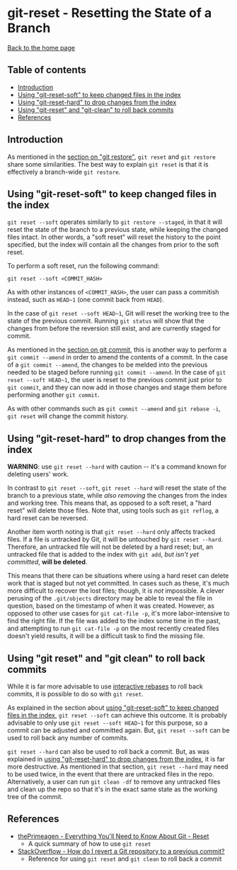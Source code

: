 # git-reset - Resetting the State of a Branch

[Back to the home page](../README.md)

## Table of contents

- [Introduction](#introduction)
- [Using "git-reset-soft" to keep changed files in the index](#using-git-reset-soft-to-keep-changed-files-in-the-index)
- [Using "git-reset-hard" to drop changes from the index](#using-git-reset-hard-to-drop-changes-from-the-index)
- [Using "git-reset" and "git-clean" to roll back commits](#using-git-reset-and-git-clean-to-roll-back-commits)
- [References](#references)

## Introduction

As mentioned in the [section on "git restore"](git-restore.md#using-git-restore-staged-to-unstage-a-tracked-file), `git reset` and `git restore` share some similarities. The best way to explain `git reset` is that it is effectively a branch-wide `git restore`.

## Using "git-reset-soft" to keep changed files in the index

`git reset --soft` operates similarly to `git restore --staged`, in that it will reset the state of the branch to a previous state, while keeping the changed files intact. In other words, a "soft reset" will reset the history to the point specified, but the index will contain all the changes from prior to the soft reset.

To perform a soft reset, run the following command:

```
git reset --soft <COMMIT_HASH>
```

As with other instances of `<COMMIT_HASH>`, the user can pass a commitish instead, such as `HEAD~1` (one commit back from `HEAD`).

In the case of `git reset --soft HEAD~1`, Git will reset the working tree to the state of the previous commit. Running `git status` will show that the changes from before the reversion still exist, and are currently staged for commit.

As mentioned in the [section on git commit](git-commit.md#amending-commits-with-git-commit-amend), this is another way to perform a `git commit --amend` in order to amend the contents of a commit. In the case of a `git commit --amend`, the changes to be melded into the previous needed to be staged before running `git commit --amend`. In the case of `git reset --soft HEAD~1`, the user is reset to the previous commit just prior to `git commit`, and they can now add in those changes and stage them before performing another `git commit`.

As with other commands such as `git commit --amend` and `git rebase -i`, `git reset` will change the commit history.

## Using "git-reset-hard" to drop changes from the index

**WARNING**: use `git reset --hard` with caution -- it's a command known for deleting users' work.

In contrast to `git reset --soft`, `git reset --hard` will reset the state of the branch to a previous state, while *also removing* the changes from the index and working tree. This means that, as opposed to a soft reset, a "hard reset" will delete those files. Note that, using tools such as `git reflog`, a hard reset can be reversed.

Another item worth noting is that `git reset --hard` only affects tracked files. If a file is untracked by Git, it will be untouched by `git reset --hard`. Therefore, an untracked file will not be deleted by a hard reset; but, an untracked file that is added to the index with `git add`, *but isn't yet committed*, **will be deleted**.

This means that there can be situations where using a hard reset can delete work that is staged but not yet committed. In cases such as these, it's much more difficult to recover the lost files; though, it is *not* impossible.
A clever perusing of the `.git/objects` directory may be able to reveal the file in question, based on the timestamp of when it was created. However, as opposed to other use cases for `git cat-file -p`, it's more labor-intensive to find the right file. If the file was added to the index some time in the past, and attempting to run `git cat-file -p` on the most recently created files doesn't yield results, it will be a difficult task to find the missing file.

## Using "git reset" and "git clean" to roll back commits

While it is far more advisable to use [interactive rebases](interactive-rebase.md) to roll back commits, it is possible to do so with `git reset`.

As explained in the section about [using "git-reset-soft" to keep changed files in the index](#using-git-reset-soft-to-keep-changed-files-in-the-index), `git reset --soft` can achieve this outcome. It is probably advisable to only use `git reset --soft HEAD~1` for this purpose, so a commit can be adjusted and committed again. But, `git reset --soft` can be used to roll back any number of commits.

`git reset --hard` can also be used to roll back a commit. But, as was explained in [using "git-reset-hard" to drop changes from the index](#using-git-reset-hard-to-drop-changes-from-the-index), it is far more destructive. As mentioned in that section, `git reset --hard` may need to be used twice, in the event that there are untracked files in the repo. Alternatively, a user can run `git clean -df` to remove any untracked files and clean up the repo so that it's in the exact same state as the working tree of the commit.

## References

- [thePrimeagen - Everything You'll Need to Know About Git - Reset](https://theprimeagen.github.io/fem-git/lessons/git-gud/reset)
    - A quick summary of how to use `git reset`
- [StackOverflow - How do I revert a Git repository to a previous commit?](https://stackoverflow.com/questions/4114095/how-do-i-revert-a-git-repository-to-a-previous-commit)
    - Reference for using `git reset` and `git clean` to roll back a commit
